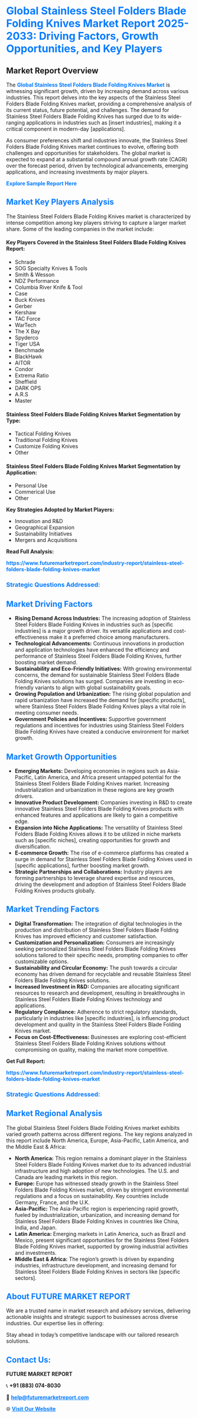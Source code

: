 <h1 style="color: #007BFF;">Global Stainless Steel Folders Blade Folding Knives Market Report 2025-2033: Driving Factors, Growth Opportunities, and Key Players</h1>

<section id="overview">
<h2>Market Report Overview</h2>
<p>The <a href="https://www.futuremarketreport.com/industry-report/stainless-steel-folders-blade-folding-knives-market" style="color: #007BFF; text-decoration: none;"><strong>Global Stainless Steel Folders Blade Folding Knives Market</strong></a> is witnessing significant growth, driven by increasing demand across various industries. This report delves into the key aspects of the Stainless Steel Folders Blade Folding Knives market, providing a comprehensive analysis of its current status, future potential, and challenges. The demand for Stainless Steel Folders Blade Folding Knives has surged due to its wide-ranging applications in industries such as [insert industries], making it a critical component in modern-day [applications].</p>
<p>As consumer preferences shift and industries innovate, the Stainless Steel Folders Blade Folding Knives market continues to evolve, offering both challenges and opportunities for stakeholders. The global market is expected to expand at a substantial compound annual growth rate (CAGR) over the forecast period, driven by technological advancements, emerging applications, and increasing investments by major players.</p>
</section>

<section id="overview">
<p><a href="https://www.futuremarketreport.com/request-sample/reportId=32786" style="color: #007BFF; text-decoration: none;"><strong>Explore Sample Report Here</strong></a></p>
</section>

<section id="key-players">
<h2 style="color: #007BFF;">Market Key Players Analysis</h2>
<p>The Stainless Steel Folders Blade Folding Knives market is characterized by intense competition among key players striving to capture a larger market share. Some of the leading companies in the market include:</p>
<h4>Key Players Covered in the Stainless Steel Folders Blade Folding Knives Report:</h4>
<ul><li>Schrade</li><li>SOG Specialty Knives &amp; Tools</li><li>Smith &amp; Wesson</li><li>NDZ Performance</li><li>Columbia River Knife &amp; Tool</li><li>Case</li><li>Buck Knives</li><li>Gerber</li><li>Kershaw</li><li>TAC Force</li><li>WarTech</li><li>The X Bay</li><li>Spyderco</li><li>Tiger USA</li><li>Benchmade</li><li>BlackHawk</li><li>AITOR</li><li>Condor</li><li>Extrema Ratio</li><li>Sheffield</li><li>DARK OPS</li><li>A.R.S</li><li>Master</li></ul>
<h4>Stainless Steel Folders Blade Folding Knives Market Segmentation by Type:</h4>
<ul><li>Tactical Folding Knives</li><li>Traditional Folding Knives</li><li>Customize Folding Knives</li><li>Other</li></ul>

<h4>Stainless Steel Folders Blade Folding Knives Market Segmentation by Application:</h4>
<ul><li>Personal Use</li><li>Commerical Use</li><li>Other</li></ul>
<p><strong>Key Strategies Adopted by Market Players:</strong></p>
<ul>
<li>Innovation and R&D</li>
<li>Geographical Expansion</li>
<li>Sustainability Initiatives</li>
<li>Mergers and Acquisitions</li>
</ul>
</section>

<section>
<p><strong>Read Full Analysis: </strong></p><a href="https://www.futuremarketreport.com/industry-report/stainless-steel-folders-blade-folding-knives-market" style="color: #007BFF; text-decoration: none;"><strong>https://www.futuremarketreport.com/industry-report/stainless-steel-folders-blade-folding-knives-market</strong></a>
<h3 style="color: #007BFF;">Strategic Questions Addressed:</h3>
</section>

<section id="driving-factors">
<h2 style="color: #007BFF;">Market Driving Factors</h2>
<ul>
<li><strong>Rising Demand Across Industries:</strong> The increasing adoption of Stainless Steel Folders Blade Folding Knives in industries such as [specific industries] is a major growth driver. Its versatile applications and cost-effectiveness make it a preferred choice among manufacturers.</li>
<li><strong>Technological Advancements:</strong> Continuous innovations in production and application technologies have enhanced the efficiency and performance of Stainless Steel Folders Blade Folding Knives, further boosting market demand.</li>
<li><strong>Sustainability and Eco-Friendly Initiatives:</strong> With growing environmental concerns, the demand for sustainable Stainless Steel Folders Blade Folding Knives solutions has surged. Companies are investing in eco-friendly variants to align with global sustainability goals.</li>
<li><strong>Growing Population and Urbanization:</strong> The rising global population and rapid urbanization have increased the demand for [specific products], where Stainless Steel Folders Blade Folding Knives plays a vital role in meeting consumer needs.</li>
<li><strong>Government Policies and Incentives:</strong> Supportive government regulations and incentives for industries using Stainless Steel Folders Blade Folding Knives have created a conducive environment for market growth.</li>
</ul>
</section>

<section id="growth-opportunities">
<h2 style="color: #007BFF;">Market Growth Opportunities</h2>
<ul>
<li><strong>Emerging Markets:</strong> Developing economies in regions such as Asia-Pacific, Latin America, and Africa present untapped potential for the Stainless Steel Folders Blade Folding Knives market. Increasing industrialization and urbanization in these regions are key growth drivers.</li>
<li><strong>Innovative Product Development:</strong> Companies investing in R&D to create innovative Stainless Steel Folders Blade Folding Knives products with enhanced features and applications are likely to gain a competitive edge.</li>
<li><strong>Expansion into Niche Applications:</strong> The versatility of Stainless Steel Folders Blade Folding Knives allows it to be utilized in niche markets such as [specific niches], creating opportunities for growth and diversification.</li>
<li><strong>E-commerce Growth:</strong> The rise of e-commerce platforms has created a surge in demand for Stainless Steel Folders Blade Folding Knives used in [specific applications], further boosting market growth.</li>
<li><strong>Strategic Partnerships and Collaborations:</strong> Industry players are forming partnerships to leverage shared expertise and resources, driving the development and adoption of Stainless Steel Folders Blade Folding Knives products globally.</li>
</ul>
</section>

<section id="trending-factors">
<h2 style="color: #007BFF;">Market Trending Factors</h2>
<ul>
<li><strong>Digital Transformation:</strong> The integration of digital technologies in the production and distribution of Stainless Steel Folders Blade Folding Knives has improved efficiency and customer satisfaction.</li>
<li><strong>Customization and Personalization:</strong> Consumers are increasingly seeking personalized Stainless Steel Folders Blade Folding Knives solutions tailored to their specific needs, prompting companies to offer customizable options.</li>
<li><strong>Sustainability and Circular Economy:</strong> The push towards a circular economy has driven demand for recyclable and reusable Stainless Steel Folders Blade Folding Knives solutions.</li>
<li><strong>Increased Investment in R&D:</strong> Companies are allocating significant resources to research and development, resulting in breakthroughs in Stainless Steel Folders Blade Folding Knives technology and applications.</li>
<li><strong>Regulatory Compliance:</strong> Adherence to strict regulatory standards, particularly in industries like [specific industries], is influencing product development and quality in the Stainless Steel Folders Blade Folding Knives market.</li>
<li><strong>Focus on Cost-Effectiveness:</strong> Businesses are exploring cost-efficient Stainless Steel Folders Blade Folding Knives solutions without compromising on quality, making the market more competitive.</li>
</ul>
</section>

<section>
<p><strong>Get Full Report: </strong></p><a href="https://www.futuremarketreport.com/industry-report/stainless-steel-folders-blade-folding-knives-market" style="color: #007BFF; text-decoration: none;"><strong>https://www.futuremarketreport.com/industry-report/stainless-steel-folders-blade-folding-knives-market</strong></a>
<h3 style="color: #007BFF;">Strategic Questions Addressed:</h3>
</section>


<section id="regional-analysis">
<h2 style="color: #007BFF;">Market Regional Analysis</h2>
<p>The global Stainless Steel Folders Blade Folding Knives market exhibits varied growth patterns across different regions. The key regions analyzed in this report include North America, Europe, Asia-Pacific, Latin America, and the Middle East & Africa:</p>
<ul>
<li><strong>North America:</strong> This region remains a dominant player in the Stainless Steel Folders Blade Folding Knives market due to its advanced industrial infrastructure and high adoption of new technologies. The U.S. and Canada are leading markets in this region.</li>
<li><strong>Europe:</strong> Europe has witnessed steady growth in the Stainless Steel Folders Blade Folding Knives market, driven by stringent environmental regulations and a focus on sustainability. Key countries include Germany, France, and the U.K.</li>
<li><strong>Asia-Pacific:</strong> The Asia-Pacific region is experiencing rapid growth, fueled by industrialization, urbanization, and increasing demand for Stainless Steel Folders Blade Folding Knives in countries like China, India, and Japan.</li>
<li><strong>Latin America:</strong> Emerging markets in Latin America, such as Brazil and Mexico, present significant opportunities for the Stainless Steel Folders Blade Folding Knives market, supported by growing industrial activities and investments.</li>
<li><strong>Middle East & Africa:</strong> The region’s growth is driven by expanding industries, infrastructure development, and increasing demand for Stainless Steel Folders Blade Folding Knives in sectors like [specific sectors].</li>
</ul>
</section>

<footer>
<h2 style="color: #007BFF;">About FUTURE MARKET REPORT</h2>
<p>We are a trusted name in market research and advisory services, delivering actionable insights and strategic support to businesses across diverse industries. Our expertise lies in offering:</p>

<p>Stay ahead in today’s competitive landscape with our tailored research solutions.</p>

<h2 style="color: #007BFF;">Contact Us:</h2>
<p><strong>FUTURE MARKET REPORT</strong></p>
<p>📞 <strong>+91 (883) 074-8030</strong></p>
<p>📧 <strong><a href="mailto:help@futuremarketreport.com" style="color: #007BFF;">help@futuremarketreport.com</a></strong></p>
<p>🌐 <strong><a href="https://www.futuremarketreport.com/" style="color: #007BFF;">Visit Our Website</a></strong></p>
</footer>